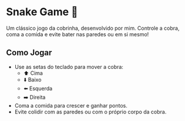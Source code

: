 # Snake Game 🐍

Um clássico jogo da cobrinha, desenvolvido por mim. Controle a cobra, coma a comida e evite bater nas paredes ou em si mesmo!

## Como Jogar

- Use as setas do teclado para mover a cobra:
  - ⬆️ Cima
  - ⬇️ Baixo
  - ⬅️ Esquerda
  - ➡️ Direita
- Coma a comida para crescer e ganhar pontos.
- Evite colidir com as paredes ou com o próprio corpo da cobra.
